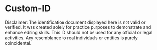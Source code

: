 # Custom-ID
  Disclaimer: The identification document displayed here is not valid or verified. 
        It was created solely for practice purposes to demonstrate and enhance editing skills. 
        This ID should not be used for any official or legal activities. 
        Any resemblance to real individuals or entities is purely coincidental.
